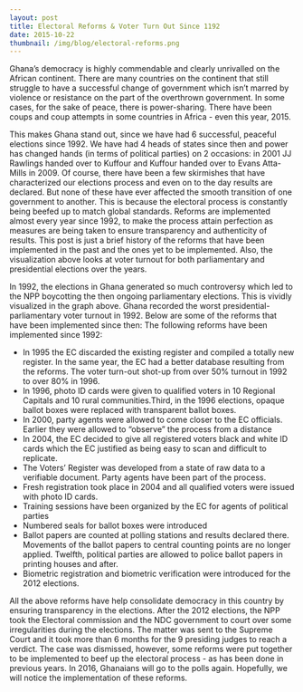 ```yaml
---
layout: post
title: Electoral Reforms & Voter Turn Out Since 1192
date: 2015-10-22
thumbnail: /img/blog/electoral-reforms.png
---
```

Ghana’s democracy is highly commendable and clearly unrivalled on the African continent. There are many countries on the continent that still struggle to have a successful change of government which isn’t marred by violence or resistance on the part of the overthrown government. In some cases, for the sake of peace, there is power-sharing. There have been coups and coup attempts in some countries in Africa - even this year, 2015. 

This makes Ghana stand out, since we have had 6 successful, peaceful elections since 1992. We have had 4 heads of states since then and power has changed hands (in terms of political parties) on 2 occasions: in 2001 JJ Rawlings handed over to Kuffour and Kuffour handed over to Evans Atta-Mills in 2009. Of course, there have been a few skirmishes that have characterized our elections process and even on to the day results are declared. But none of these have ever affected the smooth transition of one government to another. This is because the electoral process is constantly being beefed up to match global standards. Reforms are implemented almost every year since 1992, to make the process attain perfection as measures are being taken to ensure transparency and authenticity of results. This post is just a brief history of the reforms that have been implemented in the past and the ones yet to be implemented. Also, the visualization above looks at voter turnout for both parliamentary and presidential elections over the years. 

In 1992, the elections in Ghana generated so much controversy which led to the NPP boycotting the then ongoing parliamentary elections. This is vividly visualized in the graph above. Ghana recorded the worst presidential-parliamentary voter turnout in 1992. Below are some of the reforms that have been implemented since then: 
The following reforms have been implemented since 1992:
* In 1995 the EC discarded the existing register and compiled a totally new register.  In the same year, the EC had a better database resulting from the reforms. The voter turn-out shot-up from over 50% turnout in 1992 to over 80% in 1996.
* In 1996, photo ID cards were given to qualified voters in 10 Regional Capitals and 10 rural communities.Third, in the 1996 elections, opaque ballot boxes were replaced with transparent ballot boxes.
* In 2000, party agents were allowed to come closer to the EC officials. Earlier they were allowed to “observe” the process from a distance
* In 2004, the EC decided to give all registered voters black and white ID cards which the EC justified as being easy to scan and difficult to replicate.
* The Voters’ Register was developed from a state of raw data to a verifiable document. Party agents have been part of the process.
* Fresh registration took place in 2004 and all qualified voters were issued with photo ID cards.
* Training sessions have been organized by the EC for agents of political parties
* Numbered seals for ballot boxes were introduced 
* Ballot papers are counted at polling stations and results declared there. Movements of the ballot papers to central counting points are no longer applied. Twelfth, political parties are allowed to police ballot papers in printing houses and after.
* Biometric registration and biometric verification were introduced for the 2012 elections.

All the above reforms have help consolidate democracy in this country by ensuring transparency in the elections. After the 2012 elections, the NPP took the Electoral commission and the NDC government to court over some irregularities during the elections. The matter was sent to the Supreme Court and it took more than 6 months for the 9 presiding judges to reach a verdict. The case was dismissed, however, some reforms were put together to be implemented to beef up the electoral process - as has been done in previous years. In 2016, Ghanaians will go to the polls again. Hopefully, we will notice the implementation of these reforms. 

 